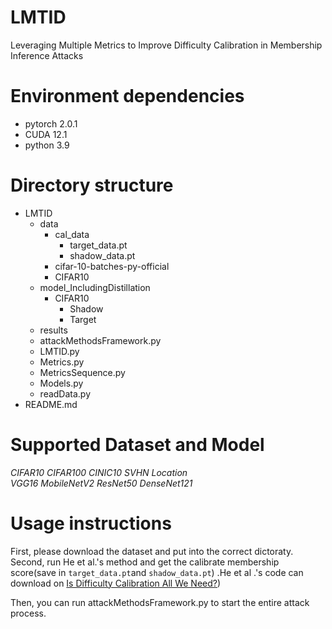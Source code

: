 # LMTID
Leveraging Multiple Metrics to Improve Difficulty Calibration in Membership Inference Attacks 
# Environment dependencies
- pytorch 2.0.1
- CUDA 12.1
- python 3.9
# Directory structure
+ LMTID
  + data
    + cal_data
      - target_data.pt
      - shadow_data.pt
    + cifar-10-batches-py-official
    + CIFAR10
  + model_IncludingDistillation
    + CIFAR10
      - Shadow
      - Target
  + results 
  + attackMethodsFramework.py
  + LMTID.py
  + Metrics.py
  + MetricsSequence.py
  + Models.py
  + readData.py
+ README.md
# Supported Dataset and Model
_CIFAR10 CIFAR100 CINIC10 SVHN Location<br/>VGG16 MobileNetV2 ResNet50 DenseNet121_
# Usage instructions
First, please download the dataset and put into the correct dictoraty.
Second, run He et al.'s method and get the calibrate membership score(save in `target_data.pt`and `shadow_data.pt`) .He et al .'s code can download on [Is Difficulty Calibration All We Need?](https://github.com/T0hsakar1n/RAPID))

Then, you can run attackMethodsFramework.py to start the entire attack process.
